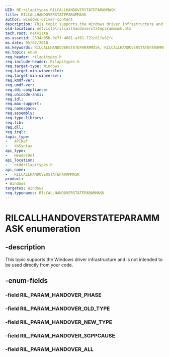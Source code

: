 ```yaml
---
UID: NE:rilapitypes.RILCALLHANDOVERSTATEPARAMMASK
title: RILCALLHANDOVERSTATEPARAMMASK
author: windows-driver-content
description: This topic supports the Windows driver infrastructure and is not intended to be used directly from your code.
old-location: netvista\rilcallhandoverstateparammask.htm
tech.root: netvista
ms.assetid: 2534a05b-9e7f-4081-af61-721cd1fa82fc
ms.date: 05/02/2018
ms.keywords: RILCALLHANDOVERSTATEPARAMMASK, RILCALLHANDOVERSTATEPARAMMASK enumeration [Network Drivers Starting with Windows Vista], RIL_PARAM_HANDOVER_3GPPCAUSE, RIL_PARAM_HANDOVER_ALL, RIL_PARAM_HANDOVER_NEW_TYPE, RIL_PARAM_HANDOVER_OLD_TYPE, netvista.rilcallhandoverstateparammask, ntddrilapitypes/RILCALLHANDOVERSTATEPARAMMASK, ntddrilapitypes/RIL_PARAM_HANDOVER_3GPPCAUSE, ntddrilapitypes/RIL_PARAM_HANDOVER_ALL, ntddrilapitypes/RIL_PARAM_HANDOVER_NEW_TYPE, ntddrilapitypes/RIL_PARAM_HANDOVER_OLD_TYPE
ms.topic: enum
req.header: rilapitypes.h
req.include-header: Rilapitypes.h
req.target-type: Windows
req.target-min-winverclnt: 
req.target-min-winversvr: 
req.kmdf-ver: 
req.umdf-ver: 
req.ddi-compliance: 
req.unicode-ansi: 
req.idl: 
req.max-support: 
req.namespace: 
req.assembly: 
req.type-library: 
req.lib: 
req.dll: 
req.irql: 
topic_type:
-	APIRef
-	kbSyntax
api_type:
-	HeaderDef
api_location:
-	ntddrilapitypes.h
api_name:
-	RILCALLHANDOVERSTATEPARAMMASK
product:
- Windows
targetos: Windows
req.typenames: RILCALLHANDOVERSTATEPARAMMASK
---
```


# RILCALLHANDOVERSTATEPARAMMASK enumeration


## -description


This topic supports the Windows driver infrastructure and is not intended to be used directly from your code.


## -enum-fields




### -field RIL_PARAM_HANDOVER_PHASE


### -field RIL_PARAM_HANDOVER_OLD_TYPE


### -field RIL_PARAM_HANDOVER_NEW_TYPE


### -field RIL_PARAM_HANDOVER_3GPPCAUSE


### -field RIL_PARAM_HANDOVER_ALL

